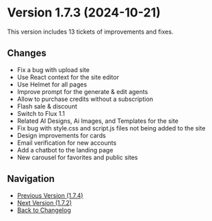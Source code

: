 # Version 1.7.3 (2024-10-21)

This version includes 13 tickets of improvements and fixes.

## Changes

- Fix a bug with upload site
- Use React context for the site editor
- Use Helmet for all pages
- Improve prompt for the generate & edit agents
- Allow to purchase credits without a subscription
- Flash sale & discount
- Switch to Flux 1.1
- Related AI Designs, Ai Images, and Templates for the site
- Fix bug with style.css and script.js files not being added to the site
- Design improvements for cards
- Email verification for new accounts
- Add a chatbot to the landing page
- New carousel for favorites and public sites

## Navigation

- [Previous Version (1.7.4)](1.7.4.md)
- [Next Version (1.7.2)](1.7.2.md)
- [Back to Changelog](../changelog.md)